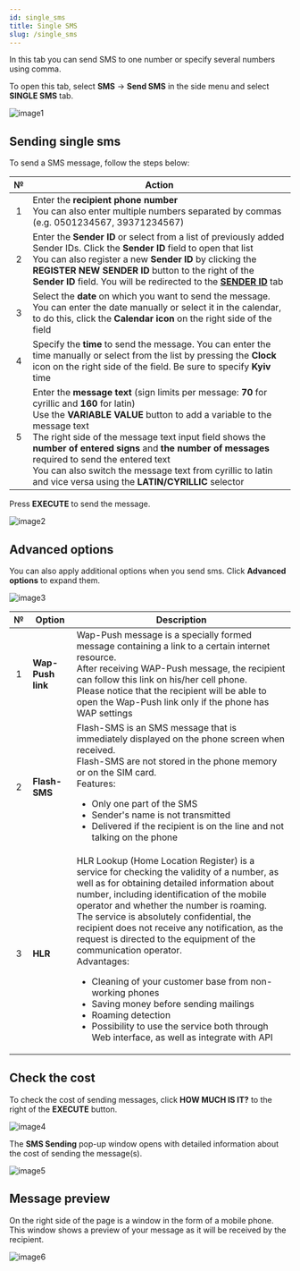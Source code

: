 ```yaml
---
id: single_sms
title: Single SMS
slug: /single_sms
---
```


In this tab you can send SMS to one number or specify several numbers using comma.

To open this tab, select **SMS** → **Send SMS** in the side menu and select **SINGLE SMS** tab.

![image1](/img/en/sms_send_sms_single_sms/image1.png)

## Sending single sms

To send a SMS message, follow the steps below:

|  №  | Action |
| :-: | ------ |
| 1 | Enter the **recipient phone number** <br/> You can also enter multiple numbers separated by commas (e.g. 0501234567, 39371234567) |
| 2 | Enter the **Sender ID** or select from a list of previously added Sender IDs. Click the **Sender ID** field to open that list <br/> You can also register a new **Sender ID** by clicking the **REGISTER NEW SENDER ID** button to the right of the **Sender ID** field. You will be redirected to the [**SENDER ID**](sender_id.md) tab |
| 3 | Select the **date** on which you want to send the message. You can enter the date manually or select it in the calendar, to do this, click the **Calendar icon** on the right side of the field |
| 4 | Specify the **time** to send the message. You can enter the time manually or select from the list by pressing the **Clock** icon on the right side of the field. Be sure to specify **Kyiv** time |
| 5 | Enter the **message text** (sign limits per message: **70** for cyrillic and **160** for latin) <br/> Use the **VARIABLE VALUE** button to add a variable to the message text <br/> The right side of the message text input field shows the **number of entered signs** and **the number of messages** required to send the entered text <br/> You can also switch the message text from cyrillic to latin and vice versa using the **LATIN/CYRILLIC** selector |

Press **EXECUTE** to send the message.

![image2](/img/en/sms_send_sms_single_sms/image2.png)

## Advanced options

You can also apply additional options when you send sms. Click **Advanced options** to expand them.

![image3](/img/en/sms_send_sms_single_sms/image3.png)

|  №  | Option | Description |
| :-: | ------ | ----------- |
| 1 | **Wap-Push link** | Wap-Push message is a specially formed message containing a link to a certain internet resource. <br/> After receiving WAP-Push message, the recipient can follow this link on his/her cell phone. <br/> Please notice that the recipient will be able to open the Wap-Push link only if the phone has WAP settings |
| 2 | **Flash-SMS** | Flash-SMS is an SMS message that is immediately displayed on the phone screen when received. <br/> Flash-SMS are not stored in the phone memory or on the SIM card. <br/> Features: <ul><li>Only one part of the SMS</li><li>Sender's name is not transmitted</li><li>Delivered if the recipient is on the line and not talking on the phone</li></ul> |
| 3 | **HLR** | HLR Lookup (Home Location Register) is a service for checking the validity of a number, as well as for obtaining detailed information about number, including identification of the mobile operator and whether the number is roaming. <br/> The service is absolutely confidential, the recipient does not receive any notification, as the request is directed to the equipment of the communication operator. <br/> Advantages: <ul><li>Cleaning of your customer base from non-working phones</li><li>Saving money before sending mailings</li><li>Roaming detection</li><li>Possibility to use the service both through Web interface, as well as integrate with API</li></ul> |

## Check the cost

To check the cost of sending messages, click **HOW MUCH IS IT?** to the right of the **EXECUTE** button.

![image4](/img/en/sms_send_sms_single_sms/image4.png)

The **SMS Sending** pop-up window opens with detailed information about the cost of sending the message(s).

![image5](/img/en/sms_send_sms_single_sms/image5.png)

## Message preview

On the right side of the page is a window in the form of a mobile phone. This window shows a preview of your message as it will be received by the recipient.

![image6](/img/en/sms_send_sms_single_sms/image6.png)
